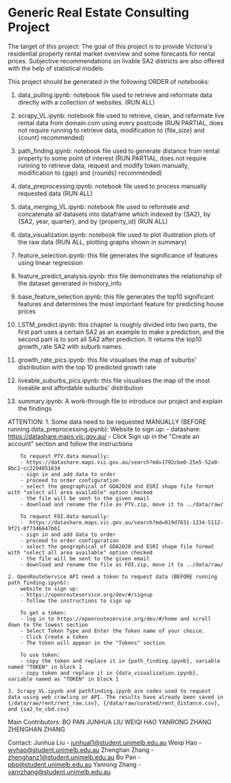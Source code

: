 # Generic Real Estate Consulting Project

The target of this project:
The goal of this project is to provide Victoria's residential property rental market overview and some forecasts for rental prices. Subjective recommendations on livable SA2 districts are also offered with the help of statistical models.



This project should be generated in the following ORDER of notebooks:
1. data_pulling.ipynb: notebook file used to retrieve and reformate data directly with a collection of websites. (RUN ALL)
2. scrapy_VL.ipynb: notebook file used to retrieve, clean, and reformate live rental data from domain.com using every postcode (RUN PARTIAL, does not require running to retrieve data, modification to {file_size} and {count} recommended)
3. path_finding.ipynb: notebook file used to generate distance from rental property to some point of interest (RUN PARTIAL, does not require running to retrieve data, request and modify token manually, modification to {gap} and {rounds} recommended)
4. data_preprocessing.ipynb: notebook file used to process manually requested data (RUN ALL)
5. data_merging_VL.ipynb: notebook file used to reformate and concatenate all datasets into dataframe which indexed by {SA2}, by {SA2, year, quarter}, and by {property_id} (RUN ALL)
6. data_visualization.ipynb: notebook file used to plot illustration plots of the raw data (RUN ALL, plotting graphs shown in summary)
7. feature_selection.ipynb: this file generates the significance of features using linear regression
8. feature_predict_analysis.ipynb: this file demonstrates the relationship of the dataset generated in history_info
9. base_feature_selection.ipynb: this file generates the top10 significant features and determines the most important feature
    for predicting house prices
10. LSTM_predict.ipynb: this chapter is roughly divided into two parts, the first part uses a certain SA2 as an example to make a prediction, and the second part is to sort all SA2 after prediction. It returns the top10 growth_rate SA2 with suburb
    names.
11. growth_rate_pics.ipynb: this file visualises the map of suburbs' distribution with the top 10 predicted growth rate
12. liveable_suburbs_pics.ipynb: this file visualises the map of the most liveable and affordable suburbs' distribution 

13. summary.ipynb: A work-through file to introduce our project and explain the findings



ATTENTION:
    1. Some data need to be requested MANUALLY (BEFORE running data_preprocessing.ipynb):
        Website to sign up:
        - datashare: https://datashare.maps.vic.gov.au/
        - Click Sign up in the "Create an account" section and follow the instructions

        To request PTV.data manually:
        - https://datashare.maps.vic.gov.au/search?md=1792cbe0-25e5-52a0-8bc2-cc2294051634
        - sign in and add data to order
        - proceed to order configuration
        - select the geographical of GDA2020 and ESRI shape file format with "select all area available" option checked
        - the file will be sent to the given email
        - download and rename the file as PTV.zip, move it to ../data/raw/

        To request FOI.data manually:
        -  https://datashare.maps.vic.gov.au/search?md=019d7631-1234-5112-9f21-8f7346647b61
        - sign in and add data to order
        - proceed to order configuration
        - select the geographical of GDA2020 and ESRI shape file format with "select all area available" option checked
        - the file will be sent to the given email
        - download and rename the file as FOI.zip, move it to ../data/raw/

    2. OpenRouteService API need a token to request data (BEFORE running path_finding.ipynb):
        website to sign up:
        - https://openrouteservice.org/dev/#/signup
        - follow the instructions to sign up

        To get a token:
        - log in to https://openrouteservice.org/dev/#/home and scroll down to the lowest section
        - Select Token Type and Enter the Token name of your choice.
        - Click Create a token
        - The token will appear in the "Tokens" section

        To use token:
        - copy the token and replace it in {path_finding.ipynb}, variable named "TOKEN" in block 1
        - copy token and replace it in {data_visualization.ipynb}, variable named as "TOKEN" in block 1
    
    3. Scrapy_VL.ipynb and pathfinding.ipynb are codes used to request data using web crawling or API. The results have already been saved in {/data/raw/rent/rent_raw.csv}, {/data/raw/curated/rent_distance.csv}, and {sa2_to_cbd.csv}



Main Contributors:
    BO PAN
    JUNHUA LIU
    WEIQI HAO
    YANRONG ZHANG
    ZHENGHAN ZHANG



Contact:
    Junhua Liu - junhual1@student.unimelb.edu.au
    Weiqi Hao - wvhao@student.unimelb.edu.au
    Zhenghan Zhang - zhenghanz1@student.unimelb.edu.au
    Bo Pan - pbp@student.unimelb.edu.au
    Yanrong Zhang - yanrzhang@student.unimelb.edu.au
